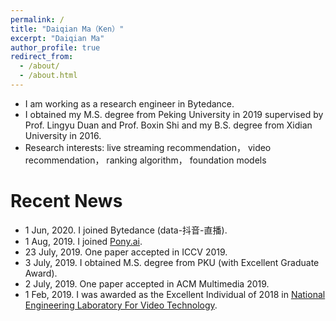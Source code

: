 ```yaml
---
permalink: /
title: "Daiqian Ma（Ken）"
excerpt: "Daiqian Ma"
author_profile: true
redirect_from: 
  - /about/
  - /about.html
---
```


* I am working as a research engineer in Bytedance.
* I obtained my M.S. degree from Peking University in 2019 supervised by Prof. Lingyu Duan and Prof. Boxin Shi and my B.S. degree from Xidian University in 2016.
* Research interests: live streaming recommendation， video recommendation， ranking algorithm， foundation models


# Recent News
*  1 Jun,  2020. I joined Bytedance (data-抖音-直播).
*  1 Aug,  2019. I joined [Pony.ai](https://www.pony.ai/).
* 23 July, 2019. One paper accepted in ICCV 2019.
*  3 July, 2019. I obtained M.S. degree from PKU (with Excellent Graduate Award).
*  2 July, 2019. One paper accepted in ACM Multimedia 2019.
*  1 Feb,  2019. I was awarded as the Excellent Individual of 2018 in [National Engineering Laboratory For Video Technology](http://idm.pku.edu.cn/).
